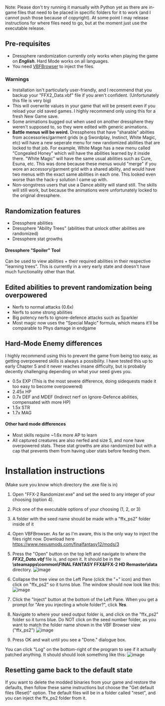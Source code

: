 Note: Please don't try running it manually with Python yet as there are in-game files that need to be placed in specific folders for it to work (and I cannot push those because of copyright). At some point I may release instructions for where files need to go, but at the moment just use the executable release.

## Pre-requisites
- Dressphere randomization currently only works when playing the game on ***English***. Hard Mode works on all languages.
- You need [VBFBrowser](https://www.nexusmods.com/finalfantasy12/mods/3) to inject the files.


### Warnings
- Installation isn't particularly user-friendly, and I recommend that you backup your "FFX2_Data.vbf" file if you aren't confident. (Unfortunately this file is very big)
- This will overwrite values in your game that will be present even if you reload your old saved games. I highly recommend only using this for a fresh New Game save. 
- Some animations bugged out when used on another dressphere they weren't supposed to, so they were edited with generic animations.
- **Battle menus will be weird.** Dresspheres that have "sharable" abilties from accessories/garment grids (e.g Swordplay, Instinct, White Magic, etc) will have a new seperate menu for new randomized abilities that are locked to that job. For example, White Mage has a new menu called "Congealed Honey" which will have the abilities learned by it inside there. "White Magic" will have the same usual abilities such as Cure, Esuna, etc. This was done because these menus would "merge" if you wore an accessory/garment grid with a shared ability, and would have two menus with the exact same abilities in each one. This looked even worse than the hack-y solution I came up with.
- Non-songstress users that use a Dance ability will stand still. The skills will still work, but because the animations were unfortunately locked to the original dressphere. 

## Randomization features
- Dressphere abilities
- Dressphere "Ability Trees" (abilities that unlock other abilities are randomized)
- Dressphere stat growths
#### Dressphere "Spoiler" Tool 
Can be used to view abilities + their required abilities in their respective "learning trees". This is currently in a very early state and doesn't have much functionality other than that.

## Edited abilities to prevent randomization being overpowered
- Nerfs to normal attacks (0.6x)
- Nerfs to some strong abilities
- Big potency nerfs to ignore-defence attacks such as Sparkler
- Most magic now uses the "Special Magic" formula, which means it'll be comparable to Phys damage in endgame

## Hard-Mode Enemy differences
I highly recommend using this to prevent the game from being too easy, as getting overpowered skills is always a possibility. I have tested this up to early Chapter 5 and it never reaches insane difficulty, but is probably decently challenging depending on what your seed gives you.
- 0.5x EXP (This is the most severe difference, doing sidequests made it too easy to become overpowered)
- 2.45x HP
- 0.7x DEF and MDEF (Indirect nerf on Ignore-Defence abilities, compensated with more HP)
- 1.5x STR
- 1.7x MAG
#### Other hard mode differences
- Most skills require ~1.6x more AP to learn
- All captured creatures are also nerfed and size S, and none have overpowered stats. These stat growths are also randomized but with a cap that prevents them from having uber stats before feeding them.



# Installation instructions
(Make sure you know which directory the .exe file is in)
1. Open "FFX-2 Randomizer.exe" and set the seed to any integer of your choosing (option 4). 
2. Pick one of the executable options of your choosing (1, 2, or 3)
3. A folder with the seed name should be made with a "ffx_ps2" folder inside of it
4. Open VBFBrowser. As far as I'm aware, this is the only way to inject the files right now. Download here https://www.nexusmods.com/finalfantasy12/mods/3

5. Press the "Open" button on the top left and navigate to where the ***FFX2_Data.vbf*** file is, and open it. It should be in the **<steamprogramfolder>\steamapps\common\FINAL FANTASY FFX&FFX-2 HD Remaster\data** directory. 
![image](https://user-images.githubusercontent.com/66511873/172754711-b0e1c734-7645-4fb8-9189-1b5dbda96944.png)
6. Collapse the tree view on the Left Pane (click the "+" icon) and then click on "ffx_ps2" so it turns blue. The window should now look like this:
![image](https://user-images.githubusercontent.com/66511873/172755083-0ffceadf-c7c4-419f-aaae-f9d7f7a99de7.png)
7. Click the "Inject" button at the bottom of the Left Pane. When you get a prompt for "Are you injecting a whole folder?", click ***Yes***.
8. Navigate to where your seed output folder is, and click on the "ffx_ps2" folder so it turns blue. Do NOT click on the seed number folder, as you want to match the folder name shown in the VBF Browser view ("ffx_ps2")
![image](https://user-images.githubusercontent.com/66511873/172756531-45411596-c592-49ca-9cd7-aa25931cfc8c.png)
9. Press OK and wait until you see a "Done." dialogue box. 
  
You can click "Log" on the bottom-right of the program to see if it actually patched anything. It should should look something like this:
  ![image](https://user-images.githubusercontent.com/66511873/172756681-b3febc1d-f6a8-4f82-a766-13fd03b08626.png)

## Resetting game back to the default state
If you want to delete the modded binaries from your game and restore the defaults, then follow these same instructions but choose the "Get default files (Reset)" option. The default files will be in a folder called "reset", and you can inject the ffx_ps2 folder from it.
